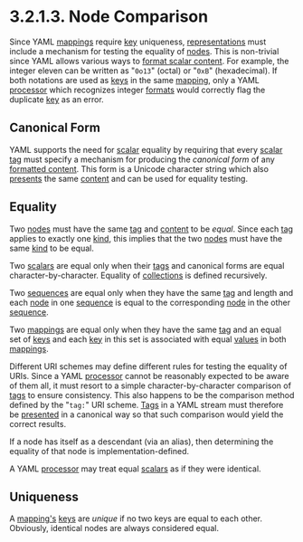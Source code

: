# 3.2.1.3. Node Comparison

Since YAML [mappings](https://yaml.org/spec/1.2.2/#mapping) require [key](https://yaml.org/spec/1.2.2/#nodes) uniqueness, [representations](https://yaml.org/spec/1.2.2/#representation-graph) must include a mechanism for testing the equality of [nodes](https://yaml.org/spec/1.2.2/#nodes). This is non-trivial since YAML allows various ways to [format scalar content](https://yaml.org/spec/1.2.2/#scalar-formats). For example, the integer eleven can be written as "`0o13`" (octal) or "`0xB`" (hexadecimal). If both notations are used as [keys](https://yaml.org/spec/1.2.2/#nodes) in the same [mapping](https://yaml.org/spec/1.2.2/#mapping), only a YAML [processor](https://yaml.org/spec/1.2.2/#processes-and-models) which recognizes integer [formats](https://yaml.org/spec/1.2.2/#scalar-formats) would correctly flag the duplicate [key](https://yaml.org/spec/1.2.2/#nodes) as an error.

## Canonical Form

YAML supports the need for [scalar](https://yaml.org/spec/1.2.2/#scalar) equality by requiring that every [scalar](https://yaml.org/spec/1.2.2/#scalar) [tag](https://yaml.org/spec/1.2.2/#tags) must specify a mechanism for producing the *canonical form* of any [formatted content](https://yaml.org/spec/1.2.2/#scalar-formats). This form is a Unicode character string which also [presents](https://yaml.org/spec/1.2.2/#presenting-the-serialization-tree) the same [content](https://yaml.org/spec/1.2.2/#nodes) and can be used for equality testing.

## Equality

Two [nodes](https://yaml.org/spec/1.2.2/#nodes) must have the same [tag](https://yaml.org/spec/1.2.2/#tags) and [content](https://yaml.org/spec/1.2.2/#nodes) to be *equal*. Since each [tag](https://yaml.org/spec/1.2.2/#tags) applies to exactly one [kind](https://yaml.org/spec/1.2.2/#nodes), this implies that the two [nodes](https://yaml.org/spec/1.2.2/#nodes) must have the same [kind](https://yaml.org/spec/1.2.2/#nodes) to be equal.

Two [scalars](https://yaml.org/spec/1.2.2/#scalars) are equal only when their [tags](https://yaml.org/spec/1.2.2/#tags) and canonical forms are equal character-by-character. Equality of [collections](https://yaml.org/spec/1.2.2/#collections) is defined recursively.

Two [sequences](https://yaml.org/spec/1.2.2/#sequence) are equal only when they have the same [tag](https://yaml.org/spec/1.2.2/#tags) and length and each [node](https://yaml.org/spec/1.2.2/#nodes) in one [sequence](https://yaml.org/spec/1.2.2/#sequence) is equal to the corresponding [node](https://yaml.org/spec/1.2.2/#nodes) in the other [sequence](https://yaml.org/spec/1.2.2/#sequence).

Two [mappings](https://yaml.org/spec/1.2.2/#mapping) are equal only when they have the same [tag](https://yaml.org/spec/1.2.2/#tags) and an equal set of [keys](https://yaml.org/spec/1.2.2/#nodes) and each [key](https://yaml.org/spec/1.2.2/#nodes) in this set is associated with equal [values](https://yaml.org/spec/1.2.2/#nodes) in both [mappings](https://yaml.org/spec/1.2.2/#mapping).

Different URI schemes may define different rules for testing the equality of URIs. Since a YAML [processor](https://yaml.org/spec/1.2.2/#processes-and-models) cannot be reasonably expected to be aware of them all, it must resort to a simple character-by-character comparison of [tags](https://yaml.org/spec/1.2.2/#tags) to ensure consistency. This also happens to be the comparison method defined by the "`tag:`" URI scheme. [Tags](https://yaml.org/spec/1.2.2/#tags) in a YAML stream must therefore be [presented](https://yaml.org/spec/1.2.2/#presenting-the-serialization-tree) in a canonical way so that such comparison would yield the correct results.

If a node has itself as a descendant (via an alias), then determining the equality of that node is implementation-defined.

A YAML [processor](https://yaml.org/spec/1.2.2/#processes-and-models) may treat equal [scalars](https://yaml.org/spec/1.2.2/#scalars) as if they were identical.

## Uniqueness

A [mapping's](https://yaml.org/spec/1.2.2/#mapping) [keys](https://yaml.org/spec/1.2.2/#nodes) are *unique* if no two keys are equal to each other. Obviously, identical nodes are always considered equal.